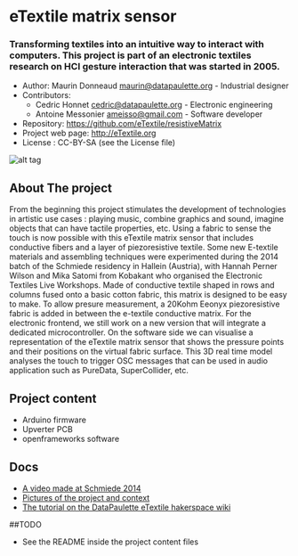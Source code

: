# eTextile matrix sensor

### Transforming textiles into an intuitive way to interact with computers. This project is part of an electronic textiles research on HCI gesture interaction that was started in 2005.

- Author: Maurin Donneaud <maurin@datapaulette.org> - Industrial designer
- Contributors:
    - Cedric Honnet <cedric@datapaulette.org> - Electronic engineering
    - Antoine Messonier <ameisso@gmail.com> - Software developer
- Repository: https://github.com/eTextile/resistiveMatrix
- Project web page: http://eTextile.org
- License : CC-BY-SA (see the License file)

![alt tag](https://farm6.staticflickr.com/5572/30306414062_22bba76566_z_d.jpg)

## About The project

From the beginning this project stimulates the development of technologies in artistic use cases : playing music, combine graphics and sound, imagine objects that can have tactile properties, etc.
Using a fabric to sense the touch is now possible with this eTextile matrix sensor that includes conductive fibers and a layer of piezoresistive textile.
Some new E-textile materials and assembling techniques were experimented during the 2014 batch of the Schmiede residency in Hallein (Austria), with Hannah Perner Wilson and Mika Satomi from Kobakant who organised the Electronic Textiles Live Workshops.
Made of conductive textile shaped in rows and columns fused onto a basic cotton fabric, this matrix is designed to be easy to make.
To allow presure measurement, a 20Kohm Eeonyx piezoresistive fabric is added in between the e-textile conductive matrix.
For the electronic frontend, we still work on a new version that will integrate a dedicated microcontroller.
On the software side we can visualise a representation of the eTextile matrix sensor that shows the pressure points and their positions on the virtual fabric surface.
This 3D real time model analyses the touch to trigger OSC messages that can be used in audio application such as PureData, SuperCollider, etc.

## Project content
- Arduino firmware
- Upverter PCB
- openframeworks software

## Docs
- [A video made at Schmiede 2014](http://www.kobakant.at/DIY/?p=4305/)
- [Pictures of the project and context](https://www.flickr.com/photos/maurin/albums/72157673740361510)
- [The tutorial on the DataPaulette eTextile hakerspace wiki](http://wiki.datapaulette.org/doku.php/atelier/projets/matrice_textile)

##TODO
- See the README inside the project content files

